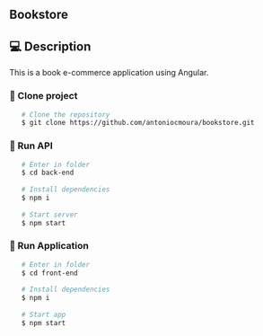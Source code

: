## Bookstore

## 💻 Description

This is a book e-commerce application using Angular.

### 📝 Clone project

```bash
   # Clone the repository
   $ git clone https://github.com/antoniocmoura/bookstore.git
```

### 📝 Run API 

```bash
   # Enter in folder
   $ cd back-end
   
   # Install dependencies
   $ npm i
   
   # Start server
   $ npm start
```

### 📝 Run Application

```bash
   # Enter in folder
   $ cd front-end
   
   # Install dependencies
   $ npm i
   
   # Start app
   $ npm start
```

